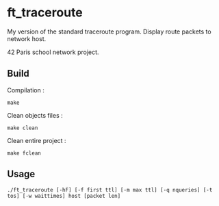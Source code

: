 # ft_traceroute

My version of the standard traceroute program.
Display route packets to network host.

42 Paris school network project.

## Build

Compilation :
```
make
```

Clean objects files :
```
make clean
```

Clean entire project :
```
make fclean
```

## Usage

```
./ft_traceroute [-hF] [-f first ttl] [-m max ttl] [-q nqueries] [-t tos] [-w waittimes] host [packet len]
```
